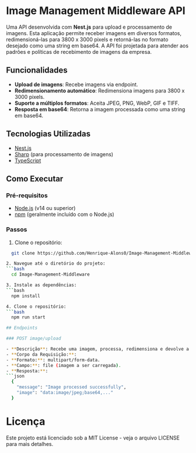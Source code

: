 # Image Management Middleware API

Uma API desenvolvida com **Nest.js** para upload e processamento de imagens. Esta aplicação permite receber imagens em diversos formatos, redimensioná-las para 3800 x 3000 pixels e retorná-las no formato desejado como uma string em base64. A API foi projetada para atender aos padrões e políticas de recebimento de imagens da empresa.

## Funcionalidades

- **Upload de imagens**: Recebe imagens via endpoint.
- **Redimensionamento automático**: Redimensiona imagens para 3800 x 3000 pixels.
- **Suporte a múltiplos formatos**: Aceita JPEG, PNG, WebP, GIF e TIFF.
- **Resposta em base64**: Retorna a imagem processada como uma string em base64.

## Tecnologias Utilizadas

- [Nest.js](https://nestjs.com/)
- [Sharp](https://sharp.pixelplumbing.com/) (para processamento de imagens)
- [TypeScript](https://www.typescriptlang.org/)

## Como Executar

### Pré-requisitos

- [Node.js](https://nodejs.org/) (v14 ou superior)
- [npm](https://www.npmjs.com/) (geralmente incluído com o Node.js)

### Passos

1. Clone o repositório:
  ```bash
    git clone https://github.com/Henrique-Alons0/Image-Management-Middleware.git

2. Navegue até o diretório do projeto:
  ```bash
    cd Image-Management-Middleware

3. Instale as dependências:
  ```bash
    npm install

4. Clone o repositório:
  ```bash
    npm run start

## Endpoints

### POST image/upload

- **Descrição**: Recebe uma imagem, processa, redimensiona e devolve a imagem ajustada (3800 x 3000).
- **Corpo da Requisição:**:
  - **Formato:**: multipart/form-data.
  - **Campo:**: file (imagem a ser carregada).
- **Resposta:**:
  ```json
    {
      "message": "Image processed successfully",
      "image": "data:image/jpeg;base64,..."
    }
  ```

# Licença

Este projeto está licenciado sob a MIT License - veja o arquivo LICENSE para mais detalhes.

